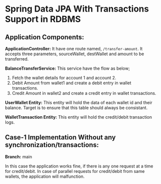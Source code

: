 # Spring Data JPA With Transactions Support in RDBMS

## Application Components:

**ApplicationController:** It have one route named, `/transfer-amount`. It accepts three parameters, sourceWallet, destWallet and amount to be transferred.

**BalanceTransferService:** This service have the flow as below;

1. Fetch the wallet details for account 1 and account 2.
2. Debit Amount from wallet1 and create a debit entry in wallet transactions.
3. Credit Amount in wallet2 and create a credit entry in wallet transactions.

**UserWallet Entity:** This entity will hold the data of each wallet id and their balance. Target is to ensure that this table should always be consistant.

**WalletTransaction Entity:** This entity will hold the credit/debit transaction logs.

## Case-1 Implementation Without any synchronization/transactions:
**Branch:** main

In this case the application works fine, if there is any one request at a time for credit/debit. In case of parallel requests for credit/debit from same wallets, the application will malfunction.

